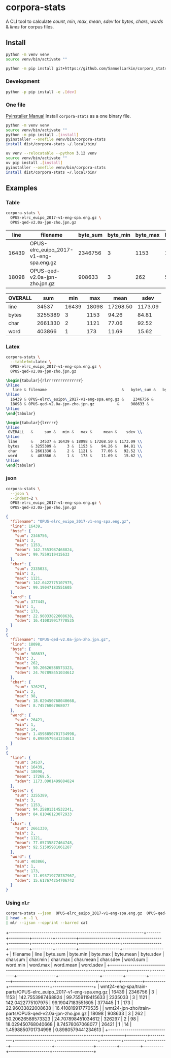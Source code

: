 # corpora-stats

A CLI tool to calculate _count_, _min_, _max_, _mean_, _sdev_ for _bytes_, _chars_, _words_ & _lines_ for corpus files.

## Install

```sh
python -m venv venv
source venv/bin/activate ""
```

```sh
python -m pip install git+https://github.com/SamuelLarkin/corpora_stats
```

### Development

```sh
python -p pip install -e .[dev]
```

### One file

[PyInstaller Manual](https://pyinstaller.org/en/stable/index.html)
Install `corpora-stats` as a one binary file.

```sh
python -m venv venv
source venv/bin/activate ""
python -m pip install .[install]
pyinstaller --onefile venv/bin/corpora-stats
install dist/corpora-stats ~/.local/bin/
```

```sh
uv venv --relocatable --python 3.12 venv
source venv/bin/activate ""
uv pip install .[install]
pyinstaller --onefile venv/bin/corpora-stats
install dist/corpora-stats ~/.local/bin/
```

## Examples

### Table

```sh
corpora-stats \
  OPUS-elrc_euipo_2017-v1-eng-spa.eng.gz \
  OPUS-qed-v2.0a-jpn-zho.jpn.gz
```

| line  | filename                               | byte_sum | byte_min | byte_max | byte_mean | byte_sdev | char_sum | char_min | char_max | char_mean | char_sdev | word_sum | word_min | word_max | word_mean | word_sdev |
| ----- | -------------------------------------- | -------- | -------- | -------- | --------- | --------- | -------- | -------- | -------- | --------- | --------- | -------- | -------- | -------- | --------- | --------- |
| 16439 | OPUS-elrc_euipo_2017-v1-eng-spa.eng.gz | 2346756  | 3        | 1153     | 142.755   | 99.7559   | 2335033  | 3        | 1121     | 142.042   | 99.1905   | 377445   | 1        | 173      | 22.9603   | 16.4108   |
| 18098 | OPUS-qed-v2.0a-jpn-zho.jpn.gz          | 908633   | 3        | 262      | 50.2063   | 24.7079   | 326297   | 2        | 98       | 18.0295   | 8.74576   | 26421    | 1        | 14       | 1.45989   | 0.898058  |

| OVERALL | sum     | min   | max   | mean     | sdev    |
| ------- | ------- | ----- | ----- | -------- | ------- |
| line    | 34537   | 16439 | 18098 | 17268.50 | 1173.09 |
| bytes   | 3255389 | 3     | 1153  | 94.26    | 84.81   |
| char    | 2661330 | 2     | 1121  | 77.06    | 92.52   |
| word    | 403866  | 1     | 173   | 11.69    | 15.62   |

### Latex

```sh
corpora-stats \
  --tablefmt=latex \
  OPUS-elrc_euipo_2017-v1-eng-spa.eng.gz \
  OPUS-qed-v2.0a-jpn-zho.jpn.gz
```

```latex
\begin{tabular}{rlrrrrrrrrrrrrrrr}
\hline
   line & filename                                 &   byte\_sum &   byte\_min &   byte\_max &   byte\_mean &   byte\_sdev &   char\_sum &   char\_min &   char\_max &   char\_mean &   char\_sdev &   word\_sum &   word\_min &   word\_max &   word\_mean &   word\_sdev \\
\hline
  16439 & OPUS-elrc\_euipo\_2017-v1-eng-spa.eng.gz &    2346756 &          3 &       1153 &    142.755  &     99.7559 &    2335033 &          3 &       1121 &    142.042  &    99.1905  &     377445 &          1 &        173 &    22.9603  &   16.4108   \\
  18098 & OPUS-qed-v2.0a-jpn-zho.jpn.gz          &     908633 &          3 &        262 &     50.2063 &     24.7079 &     326297 &          2 &         98 &     18.0295 &     8.74576 &      26421 &          1 &         14 &     1.45989 &    0.898058 \\
\hline
\end{tabular}

\begin{tabular}{lrrrrr}
\hline
 OVERALL   &     sum &   min &   max &     mean &    sdev \\
\hline
 line      &   34537 & 16439 & 18098 & 17268.50 & 1173.09 \\
 bytes     & 3255389 &     3 &  1153 &    94.26 &   84.81 \\
 char      & 2661330 &     2 &  1121 &    77.06 &   92.52 \\
 word      &  403866 &     1 &   173 &    11.69 &   15.62 \\
\hline
\end{tabular}
```

### json

```sh
corpora-stats \
  --json \
  --indent=2 \
  OPUS-elrc_euipo_2017-v1-eng-spa.eng.gz \
  OPUS-qed-v2.0a-jpn-zho.jpn.gz
```

```json
{
  "filename": "OPUS-elrc_euipo_2017-v1-eng-spa.eng.gz",
  "line": 16439,
  "byte": {
    "sum": 2346756,
    "min": 3,
    "max": 1153,
    "mean": 142.7553987468824,
    "sdev": 99.7559119415633
  },
  "char": {
    "sum": 2335033,
    "min": 3,
    "max": 1121,
    "mean": 142.0422775107975,
    "sdev": 99.19047183551605
  },
  "word": {
    "sum": 377445,
    "min": 1,
    "max": 173,
    "mean": 22.96033822008638,
    "sdev": 16.410819917770535
  }
}
{
  "filename": "OPUS-qed-v2.0a-jpn-zho.jpn.gz",
  "line": 18098,
  "byte": {
    "sum": 908633,
    "min": 3,
    "max": 262,
    "mean": 50.20626588573323,
    "sdev": 24.707898451034612
  },
  "char": {
    "sum": 326297,
    "min": 2,
    "max": 98,
    "mean": 18.029450768040668,
    "sdev": 8.74576067068077
  },
  "word": {
    "sum": 26421,
    "min": 1,
    "max": 14,
    "mean": 1.4598850701734998,
    "sdev": 0.8980579441234613
  }
}
{
  "line": {
    "sum": 34537,
    "min": 16439,
    "max": 18098,
    "mean": 17268.5,
    "sdev": 1173.0901499884824
  },
  "bytes": {
    "sum": 3255389,
    "min": 3,
    "max": 1153,
    "mean": 94.25801314532241,
    "sdev": 84.81046123072933
  },
  "char": {
    "sum": 2661330,
    "min": 2,
    "max": 1121,
    "mean": 77.05735877464748,
    "sdev": 92.51505981061287
  },
  "word": {
    "sum": 403866,
    "min": 1,
    "max": 173,
    "mean": 11.693719778787967,
    "sdev": 15.617674254706742
  }
}
```

### Using `mlr`

```sh
corpora-stats --json  OPUS-elrc_euipo_2017-v1-eng-spa.eng.gz  OPUS-qed-v2.0a-jpn-zho.jpn.gz \
| head -n -1 \
| mlr --ijson --opprint --barred cat
```

+------------------------------------------------------------------+-------+----------+----------+----------+-------------------+--------------------+----------+----------+----------+--------------------+-------------------+----------+----------+----------+--------------------+--------------------+
| filename | line | byte.sum | byte.min | byte.max | byte.mean | byte.sdev | char.sum | char.min | char.max | char.mean | char.sdev | word.sum | word.min | word.max | word.mean | word.sdev |
+------------------------------------------------------------------+-------+----------+----------+----------+-------------------+--------------------+----------+----------+----------+--------------------+-------------------+----------+----------+----------+--------------------+--------------------+
| wmt24-eng-spa/train-parts/OPUS-elrc_euipo_2017-v1-eng-spa.eng.gz | 16439 | 2346756 | 3 | 1153 | 142.7553987468824 | 99.7559119415633 | 2335033 | 3 | 1121 | 142.0422775107975 | 99.19047183551605 | 377445 | 1 | 173 | 22.96033822008638 | 16.410819917770535 |
| wmt24-jpn-zho/train-parts/OPUS-qed-v2.0a-jpn-zho.jpn.gz | 18098 | 908633 | 3 | 262 | 50.20626588573323 | 24.707898451034612 | 326297 | 2 | 98 | 18.029450768040668 | 8.74576067068077 | 26421 | 1 | 14 | 1.4598850701734998 | 0.8980579441234613 |
+------------------------------------------------------------------+-------+----------+----------+----------+-------------------+--------------------+----------+----------+----------+--------------------+-------------------+----------+----------+----------+--------------------+--------------------+
